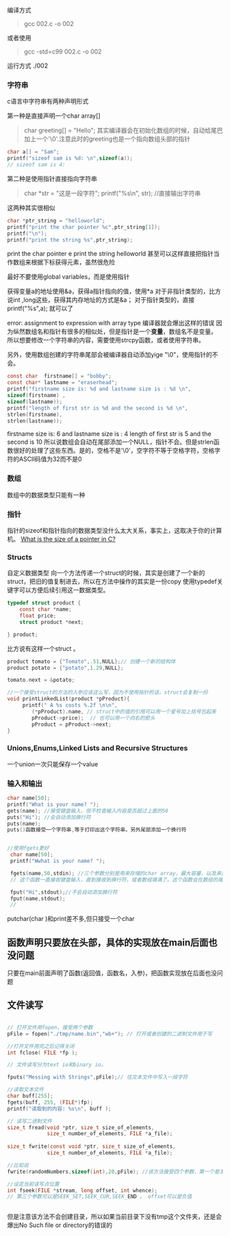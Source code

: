 编译方式
> gcc 002.c -o 002

或者使用
> gcc -std=c99 002.c -o 002 

运行方式
./002

### 字符串
c语言中字符串有两种声明形式

第一种是直接声明一个char array[]
> char greeting[] = "Hello";
其实编译器会在初始化数组的时候，自动给尾巴加上一个'\0'.注意此时的greeting也是一个指向数组头部的指针

```c
char a[] = "Sam";
printf("sizeof sam is %d: \n",sizeof(a)); 
// sizeof sam is 4:
```

第二种是使用指针直接指向字符串
> char *str = "这是一段字符";
printf("%s\n", str); //直接输出字符串


这两种其实很相似
```c
char *ptr_string = "helloworld";
printf("print the char pointer %c",ptr_string[1]);
printf("\n");
printf("print the string %s",ptr_string);
```
print the char pointer e
print the string helloworld
甚至可以这样直接把指针当作数组来根据下标获得元素，虽然很危险


最好不要使用global variables，而是使用指针

获得变量a的地址使用&a，获得a指针指向的值，使用*a
对于非指针类型的，比方说int ,long这些，获得其内存地址的方式是&a；
对于指针类型的，直接printf("%s",a); 就可以了

error: assignment to expression with array type
编译器就会爆出这样的错误
因为纵然数组名和指针有很多的相似处，但是指针是一个**变量**，数组名不是变量。
所以想要修改一个字符串的内容，需要使用strcpy函数，或者使用字符串。

另外，使用数组创建的字符串尾部会被编译器自动添加yige "\0"，使用指针的不会。
```c
const char  firstname[] = "bobby";
const char* lastname = "eraserhead";
printf("firstname size is: %d and lastname size is : %d \n", 
sizeof(firstname) ,
sizeof(lastname));
printf("length of first str is %d and the second is %d \n",
strlen(firstname),
strlen(lastname));
```
firstname size is: 6 and lastname size is : 4
length of first str is 5 and the second is 10
所以说数组会自动在尾部添加一个NULL，指针不会。但是strlen函数很好的处理了这些东西。是的，空格不是'\0'，空字符不等于空格字符，空格字符的ASCII码值为32而不是0

### 数组
数组中的数据类型只能有一种

### 指针
指针的sizeof和指针指向的数据类型没什么太大关系，事实上，这取决于你的计算机。
[What is the size of a pointer in C?](https://stackoverflow.com/questions/916051/are-there-any-platforms-where-pointers-to-different-types-have-different-sizes)

### Structs
自定义数据类型
向一个方法传递一个struct的时候，其实是创建了一个新的struct，把旧的值复制进去，所以在方法中操作的其实是一份copy
使用typedef关键字可以方便后续引用这一数据类型。

```c
typedef struct product {
    const char *name;
    float price;
    struct product *next;

} product;
```
比方说有这样一个struct
。

```c
product tomato = {"Tomato",.51,NULL};// 创建一个新的结构体
product potato = {"potato",1.29,NULL};

tomato.next = &potato;

//一个接受struct的方法的入参应该这么写，因为不使用指针的话，struct会复制一份
void printLinkedList(product *pProduct){
     printf(" A %s costs %.2f \n\n",
        (*pProduct).name, // struct中的值的引用可以用一个星号加上括号包起来
        pProduct->price);  // 也可以用一个向右的箭头
        pProduct = pProduct->next;
}
```


### Unions,Enums,Linked Lists and Recursive Structures
一个union一次只能保存一个value


### 输入和输出
```c
char name[50];
printf("What is your name? ");
gets(name); //接受键盘输入，但不检查输入内容是否超过上面的50
puts("Hi"); //会自动添加换行符
puts(name);
puts()函数接受一个字符串,等于打印出这个字符串，另外尾部添加一个换行符


//使用fgets更好
 char name[50];
 printf("Wwhat is your name? ");

 fgets(name,50,stdin); //三个参数分别是用来存储的char array，最大容量，以及来源(stdin其实就是键盘).
 // 这个函数一直接收键盘输入，直到接收到换行符，或者数组填满了。这个函数会在数组的尾部添加一个换行符

 fput("Hi",stdout);//不会自动添加换行符
 fput(name,stdout);
 //
```

putchar(char )和print差不多,但只接受一个char

## 函数声明只要放在头部，具体的实现放在main后面也没问题
只要在main前面声明了函数(返回值，函数名，入参)，把函数实现放在后面也没问题

## 文件读写
```c

// 打开文件用fopen，接受两个参数
pFile = fopen("./tmp/name.bin","wb+"); // 打开或者创建的二进制文件用于写

//打开文件用完之后记得关闭
int fclose( FILE *fp );

// 文件读写分为text io和binary io。

fputs("Messing with Strings",pFile);// 往文本文件中写入一段字符

//读取文本文件
char buff[255];
fgets(buff, 255, (FILE*)fp);
printf("读取到的内容: %s\n", buff );

// 读写二进制文件
size_t fread(void *ptr, size_t size_of_elements, 
             size_t number_of_elements, FILE *a_file);
              
size_t fwrite(const void *ptr, size_t size_of_elements, 
             size_t number_of_elements, FILE *a_file);

//比如说
fwrite(randomNumbers,sizeof(int),20,pFile); //该方法接受四个参数，第一个是准备写进去的数据的指针，第二个是每一个元素的大小，第三个是写进去的数量，第四个是文件的指针。

//设定当前读写点位置
int fseek(FILE *stream, long offset, int whence);
// 第三个参数可以是SEEK_SET,SEEK_CUR,SEEK_END 。 offset可以是负值



```
但是注意该方法不会创建目录，所以如果当前目录下没有tmp这个文件夹，还是会爆出No Such file or directory的错误的
